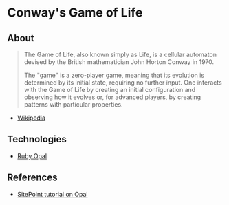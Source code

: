 # Conway's Game of Life

## About

>The Game of Life, also known simply as Life, is a cellular automaton devised by the British mathematician John Horton Conway in 1970.
>
>The "game" is a zero-player game, meaning that its evolution is determined by its initial state, requiring no further input. One interacts with the Game of Life by creating an initial configuration and observing how it evolves or, for advanced players, by creating patterns with particular properties.

- [Wikipedia](http://en.wikipedia.org/wiki/Conway's_Game_of_Life)

## Technologies

* [Ruby Opal](https://opalrb.org)

## References

* [SitePoint tutorial on Opal](http://www.sitepoint.com/opal-ruby-browser-game-life/)
